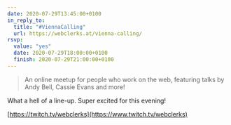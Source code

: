```yaml
---
date: 2020-07-29T13:45:00+0100
in_reply_to:
  title: "#ViennaCalling"
  url: https://webclerks.at/vienna-calling/
rsvp:
  value: "yes"
  date: 2020-07-29T18:00:00+0100
  finish: 2020-07-29T21:00:00+0100
---
```


> An online meetup for people who work on the web, featuring talks by Andy Bell, Cassie Evans and more!

What a hell of a line-up. Super excited for this evening!

[https://twitch.tv/webclerks](https://www.twitch.tv/webclerks)
